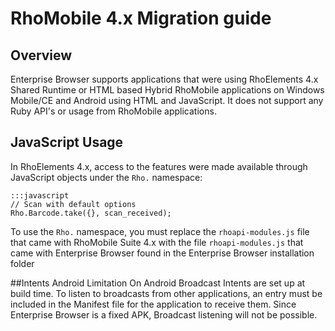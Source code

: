 # RhoMobile 4.x Migration guide

## Overview
Enterprise Browser supports applications that were using RhoElements 4.x Shared Runtime or HTML based Hybrid RhoMobile applications on Windows Mobile/CE and Android using HTML and JavaScript. It does not support any Ruby API's or usage from RhoMobile applications. 

## JavaScript Usage
In RhoElements 4.x, access to the features were made available through JavaScript objects under the `Rho.` namespace:

	:::javascript
	// Scan with default options
	Rho.Barcode.take({}, scan_received);

To use the `Rho.` namespace, you must replace the `rhoapi-modules.js` file that came with RhoMobile Suite 4.x with the file `rhoapi-modules.js` that came with Enterprise Browser found in the Enterprise Browser installation folder

<!-- > TBD Insert Screen Shot	 -->
##Intents Android Limitation
On Android Broadcast Intents are set up at build time. To listen to broadcasts from other applications, an entry must be included in the Manifest file for the application to receive them. Since Enterprise Browser is a fixed APK, Broadcast listening will not be possible. 


